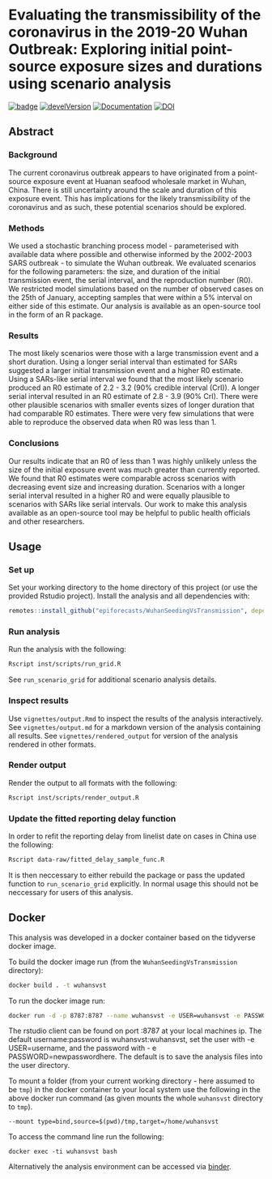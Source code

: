 # Evaluating the transmissibility of the coronavirus in the 2019-20 Wuhan Outbreak: Exploring initial point-source exposure sizes and durations using scenario analysis

[![badge](https://img.shields.io/badge/Launch-Analysis-lightblue.svg)](https://mybinder.org/v2/gh/epiforecasts/WuhanSeedingVsTransmission/master?urlpath=rstudio)
[![develVersion](https://img.shields.io/badge/devel%20version-0.1.0-green.svg?style=flat)](https://github.com/epiforecasts/WuhanSeedingVsTransmission)
[![Documentation](https://img.shields.io/badge/Documentation-click%20here!-lightgrey.svg?style=flat)](https://epiforecasts.io/WuhanSeedingVsTransmission)
[![DOI](https://zenodo.org/badge/DOI/10.5281/zenodo.2641048.svg)](https://doi.org/10.5281/zenodo.2641048)

## Abstract

### Background

The current coronavirus outbreak appears to have originated from a point-source exposure event at Huanan seafood wholesale market in Wuhan, China. There is still uncertainty around the scale and duration of this exposure event. This has implications for the likely transmissibility of the coronavirus and as such, these potential scenarios should be explored. 

### Methods

We used a stochastic branching process model - parameterised with available data where possible and otherwise informed by the 2002-2003 SARS outbreak - to simulate the Wuhan outbreak. We evaluated scenarios for the following parameters: the size, and duration of the initial transmission event, the serial interval, and the reproduction number (R0). We restricted model simulations based on the number of observed cases on the 25th of January, accepting samples that were within a 5% interval on either side of this estimate. Our analysis is available as an open-source tool in the form of an R package.

### Results

The most likely scenarios were those with a large transmission event and a short duration. Using a longer serial interval than estimated for SARs suggested a larger initial transmission event and a higher R0 estimate. Using a SARs-like serial interval we found that the most likely scenario produced an R0 estimate of 2.2 - 3.2 (90% credible interval (CrI)). A longer serial interval resulted in an R0 estimate of 2.8 - 3.9 (90% CrI). There were other plausible scenarios with smaller events sizes of longer duration that had comparable R0 estimates. There were very few simulations that were able to reproduce the observed data when R0 was less than 1. 

### Conclusions

Our results indicate that an R0 of less than 1 was highly unlikely unless the size of the initial exposure event was much greater than currently reported. We found that R0 estimates were comparable across scenarios with decreasing event size and increasing duration. Scenarios with a longer serial interval resulted in a higher R0 and were equally plausible to scenarios with SARs like serial intervals. Our work to make this analysis available as an open-source tool may be helpful to public health officials and other researchers.

## Usage

### Set up

Set your working directory to the home directory of this project (or use the provided Rstudio project). Install the analysis and all dependencies with: 

```r
remotes::install_github("epiforecasts/WuhanSeedingVsTransmission", dependencies = TRUE)
```

### Run analysis

Run the analysis with the following:

```bash
Rscript inst/scripts/run_grid.R
```

See `run_scenario_grid` for additional scenario analysis details.

### Inspect results

Use `vignettes/output.Rmd` to inspect the results of the analysis interactively. See `vignettes/output.md` for a markdown version of the analysis containing all results. See `vignettes/rendered_output` for version of the analysis rendered in other formats.

### Render output

Render the output to all formats with the following:

```bash
Rscript inst/scripts/render_output.R
```

### Update the fitted reporting delay function

In order to refit the reporting delay from linelist date on cases in China use the following:

```bash
Rscript data-raw/fitted_delay_sample_func.R
```

It is then neccessary to either rebuild the package or pass the updated function to `run_scenario_grid` explicitly. In normal usage this should not be neccessary for users of this analysis.

## Docker


This analysis was developed in a docker container based on the tidyverse docker image. 

To build the docker image run (from the `WuhanSeedingVsTransmission` directory):

```bash
docker build . -t wuhansvst
```

To run the docker image run:

```bash
docker run -d -p 8787:8787 --name wuhansvst -e USER=wuhansvst -e PASSWORD=wuhansvst wuhansvst
```

The rstudio client can be found on port :8787 at your local machines ip. The default username:password is wuhansvst:wuhansvst, set the user with -e USER=username, and the password with - e PASSWORD=newpasswordhere. The default is to save the analysis files into the user directory.

To mount a folder (from your current working directory - here assumed to be `tmp`) in the docker container to your local system use the following in the above docker run command (as given mounts the whole `wuhansvst` directory to `tmp`).

```{bash, eval = FALSE}
--mount type=bind,source=$(pwd)/tmp,target=/home/wuhansvst
```

To access the command line run the following:

```{bash, eval = FALSE}
docker exec -ti wuhansvst bash
```

Alternatively the analysis environment can be accessed via [binder](https://mybinder.org/v2/gh/epiforecasts/WuhanSeedingVsTransmission/master?urlpath=rstudio).